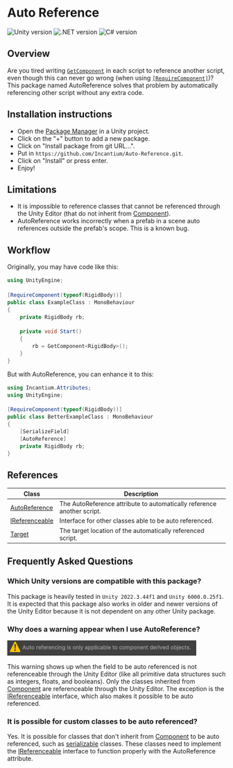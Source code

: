 ﻿# Auto Reference

![Unity version](https://img.shields.io/badge/2022.3+-cccccc?logo=unity)
![.NET version](https://img.shields.io/badge/Standard_2.1-5027d5?logo=dotnet)
![C# version](https://custom-icon-badges.demolab.com/badge/9.0-67217a?logo=cshrp)

## Overview

Are you tired writing [`GetComponent`](https://docs.unity3d.com/ScriptReference/GameObject.GetComponent.html) in each 
script to reference another script, even though this can never go wrong (when using 
[`[RequireComponent]`](https://docs.unity3d.com/6000.0/Documentation/ScriptReference/RequireComponent.html))? This 
package named AutoReference solves that problem by automatically referencing other script without any extra code.

## Installation instructions

- Open the [Package Manager](https://docs.unity3d.com/Manual/upm-ui.html) in a Unity project.
- Click on the "+" button to add a new package.
- Click on "Install package from git URL...".
- Put in `https://github.com/Incantium/Auto-Reference.git`.
- Click on "Install" or press enter.
- Enjoy!

## Limitations

- It is impossible to reference classes that cannot be referenced through the Unity Editor (that do not inherit from 
  [Component](https://docs.unity3d.com/ScriptReference/Component.html)).
- AutoReference works incorrectly when a prefab in a scene auto references outside the prefab's scope. This is a known
  bug.

## Workflow

Originally, you may have code like this:

```csharp
using UnityEngine;

[RequireComponent(typeof(RigidBody))]
public class ExampleClass : MonoBehaviour
{
    private RigidBody rb;
    
    private void Start() 
    {
        rb = GetComponent<RigidBody>();
    }
}
```

But with AutoReference, you can enhance it to this:

```csharp
using Incantium.Attributes;
using UnityEngine;

[RequireComponent(typeof(RigidBody))]
public class BetterExampleClass : MonoBehaviour
{
    [SerializeField]
    [AutoReference]
    private RigidBody rb;
}
```

## References

| Class                                    | Description                                                            |
|------------------------------------------|------------------------------------------------------------------------|
| [AutoReference](API~/AutoReference.md)   | The AutoReference attribute to automatically reference another script. |
| [IReferenceable](API~/IReferenceable.md) | Interface for other classes able to be auto referenced.                |
| [Target](API~/Target.md)                 | The target location of the automatically referenced script.            |

## Frequently Asked Questions

### Which Unity versions are compatible with this package?

This package is heavily tested in `Unity 2022.3.44f1` and `Unity 6000.0.25f1`. It is expected that this package also 
works in older and newer versions of the Unity Editor because it is not dependent on any other Unity package.

### Why does a warning appear when I use AutoReference?

![Warning not referenceable.png](Images~/Warning%20not%20referenceable.png)

This warning shows up when the field to be auto referenced is not referenceable through the Unity Editor (like all 
primitive data structures such as integers, floats, and booleans). Only the classes inherited from 
[Component](https://docs.unity3d.com/ScriptReference/Component.html) are referenceable through the Unity Editor. The 
exception is the [IReferenceable](API~/IReferenceable.md) interface, which also makes it possible to be auto 
referenced.

### It is possible for custom classes to be auto referenced?

Yes. It is possible for classes that don't inherit from 
[Component](https://docs.unity3d.com/ScriptReference/Component.html) to be auto referenced, such as 
[serializable](https://learn.microsoft.com/en-us/dotnet/api/system.serializableattribute?view=net-9.0) classes. These 
classes need to implement the [IReferenceable](API~/IReferenceable.md) interface to function properly with the
AutoReference attribute.
